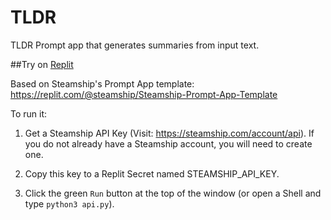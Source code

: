 # TLDR

TLDR Prompt app that generates summaries from input text.

##Try on [Replit](https://replit.com/@MaharshiGuin/TLDR-GPT)

Based on Steamship's Prompt App template: 
https://replit.com/@steamship/Steamship-Prompt-App-Template

To run it:
1. Get a Steamship API Key (Visit: https://steamship.com/account/api). If you do not
   already have a Steamship account, you will need to create one.
   
2. Copy this key to a Replit Secret named STEAMSHIP_API_KEY.

3. Click the green `Run` button at the top of the window (or open a Shell and type `python3 api.py`).
